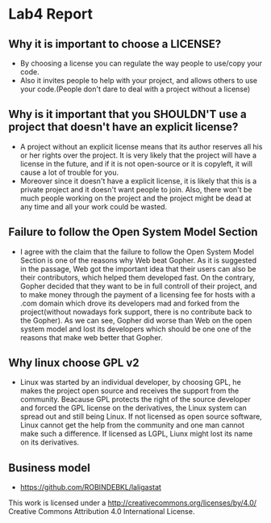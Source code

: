 # Lab4 Report                                         
## Why it is important to choose a LICENSE?
* By choosing a license you can regulate the way people to use/copy your code.
* Also it invites people to help with your project, and allows others to use your code.(People don't dare to deal with a project without a license)

## Why is it important that you SHOULDN'T use a project that doesn't have an explicit license?
* A project without an explicit license means that its author reserves all his or her rights over the project. It is very likely that the project will have a license in the future, and if it is not open-source or it is copyleft, it will cause a lot of trouble for you. 
* Moreover since it doesn't have a explicit license, it is likely that this is a private project and it doesn't want people to join. Also, there won't be much people working on the project and the project might be dead at any time and all your work could be wasted.
 
## Failure to follow the Open System Model Section
* I agree with the claim that the failure to follow the Open System Model Section is one of the reasons why Web beat Gopher. As it is suggested in the passage, Web got the important idea that their users can also be their contributors, which helped them developed fast. On the contrary, Gopher decided that they want to be in full controll of their project, and to make money through the payment of a licensing fee for hosts with a .com domain which drove its developers mad and forked from the project(without nowadays fork support, there is no contribute back to the Gopher). As we can see, Gopher did worse than Web on the open system model and lost its developers which should be one one of the reasons that make web better that Gopher.
  
## Why linux choose GPL v2
* Linux was started by an individual developer, by choosing GPL, he makes the project open source and receives the support from the community. Beacause GPL protects the right of the source developer and forced the GPL license on the derivatives, the Linux system can spread out and still being Linux. If not licensed as open source software, Linux cannot get the help from the community and one man cannot make such a difference. If licensed as LGPL, Liunx might lost its name on its derivatives.
 
## Business model
*   https://github.com/ROBINDEBKL/laligastat
 
 This work is licensed under a http://creativecommons.org/licenses/by/4.0/ Creative Commons Attribution 4.0 International License.
